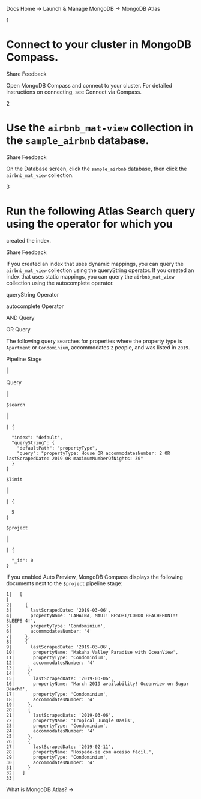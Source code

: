 Docs Home → Launch & Manage MongoDB → MongoDB Atlas

1

# Connect to your cluster in MongoDB Compass.

Share Feedback

Open MongoDB Compass and connect to your cluster. For detailed instructions on
connecting, see Connect via Compass.

2

# Use the `airbnb_mat-view` collection in the `sample_airbnb` database.

Share Feedback

On the Database screen, click the `sample_airbnb` database, then click the
`airbnb_mat_view` collection.

3

# Run the following Atlas Search query using the operator for which you
created the index.

Share Feedback

If you created an index that uses dynamic mappings, you can query the
`airbnb_mat_view` collection using the queryString operator. If you created an
index that uses static mappings, you can query the `airbnb_mat_view`
collection using the autocomplete operator.

queryString Operator

autocomplete Operator

AND Query

OR Query

The following query searches for properties where the property type is
`Apartment` or `Condominium`, accommodates `2` people, and was listed in
`2019`.

Pipeline Stage

|

Query  
  
|  
  
`$search`

|

    
    
    | {  
      
      "index": "default",  
      "queryString": {  
        "defaultPath": "propertyType",  
        "query": "propertyType: House OR accommodatesNumber: 2 OR lastScrapedDate: 2019 OR maximumNumberOfNights: 30"  
      }  
    }  
  
`$limit`

|

    
    
    | {  
      
      5  
    }  
  
`$project`

|

    
    
    | {  
      
      "_id": 0  
    }  
  
If you enabled Auto Preview, MongoDB Compass displays the following documents
next to the `$project` pipeline stage:

    
    
    1|   [  
    |  
    2|     {  
    3|       lastScrapedDate: '2019-03-06',  
    4|       propertyName: 'LAHAINA, MAUI! RESORT/CONDO BEACHFRONT!! SLEEPS 4!',  
    5|       propertyType: 'Condominium',  
    6|       accommodatesNumber: '4'  
    7|     },  
    8|     {  
    9|       lastScrapedDate: '2019-03-06',  
    10|       propertyName: 'Makaha Valley Paradise with OceanView',  
    11|       propertyType: 'Condominium',  
    12|       accommodatesNumber: '4'  
    13|     },  
    14|     {  
    15|       lastScrapedDate: '2019-03-06',  
    16|       propertyName: 'March 2019 availability! Oceanview on Sugar Beach!',  
    17|       propertyType: 'Condominium',  
    18|       accommodatesNumber: '4'  
    19|     },  
    20|     {  
    21|       lastScrapedDate: '2019-03-06',  
    22|       propertyName: 'Tropical Jungle Oasis',  
    23|       propertyType: 'Condominium',  
    24|       accommodatesNumber: '4'  
    25|     },  
    26|     {  
    27|       lastScrapedDate: '2019-02-11',  
    28|       propertyName: 'Hospede-se com acesso fácil.',  
    29|       propertyType: 'Condominium',  
    30|       accommodatesNumber: '4'  
    31|     }  
    32|   ]  
    33|     
  
What is MongoDB Atlas? →

